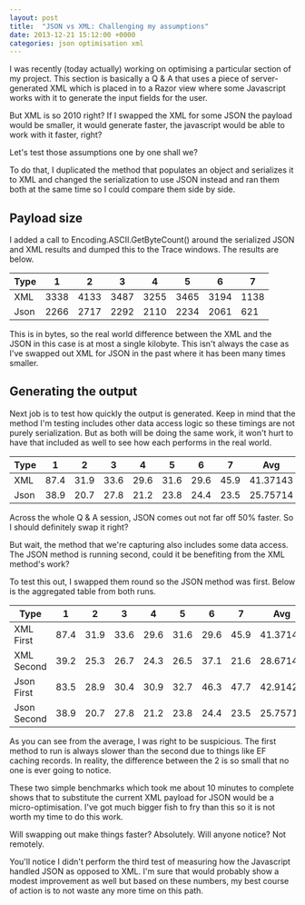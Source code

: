 ```yaml
---
layout: post
title:  "JSON vs XML: Challenging my assumptions"
date: 2013-12-21 15:12:00 +0000
categories: json optimisation xml
---
```


I was recently (today actually) working on optimising a particular section of my project. This section is basically a Q & A that uses a piece of server-generated XML which is placed in to a Razor view where some Javascript works with it to generate the input fields for the user.

But XML is so 2010 right? If I swapped the XML for some JSON the payload would be smaller, it would generate faster, the javascript would be able to work with it faster, right?

Let's test those assumptions one by one shall we?

To do that, I duplicated the method that populates an object and serializes it to XML and changed the serialization to use JSON instead and ran them both at the same time so I could compare them side by side.

## Payload size

I added a call to Encoding.ASCII.GetByteCount() around the serialized JSON and XML results and dumped this to the Trace windows. The results are below.

|Type|1|2|3|4|5|6|7|
|-|-|-|-|-|-|-|-|
|XML|3338|4133|3487|3255|3465|3194|1138|
|Json|2266|2717|2292|2110|2234|2061|621|

This is in bytes, so the real world difference between the XML and the JSON in this case is at most a single kilobyte. This isn't always the case as I've swapped out XML for JSON in the past where it has been many times smaller.

## Generating the output
Next job is to test how quickly the output is generated. Keep in mind that the method I'm testing includes other data access logic so these timings are not purely serialization. But as both will be doing the same work, it won't hurt to have that included as well to see how each performs in the real world.

|Type|1|2|3|4|5|6|7|Avg|
|-|-|-|-|-|-|-|-|-|
|XML|87.4|31.9|33.6|29.6|31.6|29.6|45.9|41.37143|
|Json|38.9|20.7|27.8|21.2|23.8|24.4|23.5|25.75714|

Across the whole Q & A session, JSON comes out not far off 50% faster. So I should definitely swap it right?

But wait, the method that we're capturing also includes some data access. The JSON method is running second, could it be benefiting from the XML method's work?

To test this out, I swapped them round so the JSON method was first. Below is the aggregated table from both runs.

|Type|1|2|3|4|5|6|7|Avg|
|-|-|-|-|-|-|-|-|-|
|XML First|87.4|31.9|33.6|29.6|31.6|29.6|45.9|41.37143|
|XML Second|39.2|25.3|26.7|24.3|26.5|37.1|21.6|28.67143|
|Json First|83.5|28.9|30.4|30.9|32.7|46.3|47.7|42.91429|
|Json Second|38.9|20.7|27.8|21.2|23.8|24.4|23.5|25.75714|

As you can see from the average, I was right to be suspicious. The first method to run is always slower than the second due to things like EF caching records. In reality, the difference between the 2 is so small that no one is ever going to notice.

These two simple benchmarks which took me about 10 minutes to complete shows that to substitute the current XML payload for JSON would be a micro-optimisation. I've got much bigger fish to fry than this so it is not worth my time to do this work.

 Will swapping out make things faster? Absolutely. Will anyone notice? Not remotely.

You'll notice I didn't perform the third test of measuring how the Javascript handled JSON as opposed to XML. I'm sure that would probably show a modest improvement as well but based on these numbers, my best course of action is to not waste any more time on this path.
